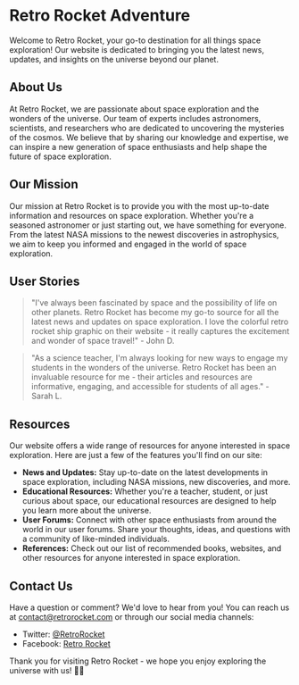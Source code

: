 <!--
Write me content for website with wallpaper which alt text is:

"A colorful graphic of a retro rocket ship for a science or space exploration website"

The name/title of the page should not be 1:1 copy of the alt text but rather a real content of the website which is using this wallpaper.

- Use markdown format
- Start with the heading
- The content should look like a real website
- Include real sections like references, contact, user stories, etc. use things relevant to the page purpose.
- Feel free to use structure like headings, bullets, numbering, blockquotes, paragraphs, horizontal lines, etc.
- You can use formatting like bold or _italic_
- You can include UTF-8 emojis
- Links should be only #hash anchors (and you can refer to the document itself)
- Do not include images
-->

<!--font:Orbitron-->

# Retro Rocket Adventure

Welcome to Retro Rocket, your go-to destination for all things space exploration! Our website is dedicated to bringing you the latest news, updates, and insights on the universe beyond our planet.

## About Us

At Retro Rocket, we are passionate about space exploration and the wonders of the universe. Our team of experts includes astronomers, scientists, and researchers who are dedicated to uncovering the mysteries of the cosmos. We believe that by sharing our knowledge and expertise, we can inspire a new generation of space enthusiasts and help shape the future of space exploration.

## Our Mission

Our mission at Retro Rocket is to provide you with the most up-to-date information and resources on space exploration. Whether you're a seasoned astronomer or just starting out, we have something for everyone. From the latest NASA missions to the newest discoveries in astrophysics, we aim to keep you informed and engaged in the world of space exploration.

## User Stories

> "I've always been fascinated by space and the possibility of life on other planets. Retro Rocket has become my go-to source for all the latest news and updates on space exploration. I love the colorful retro rocket ship graphic on their website - it really captures the excitement and wonder of space travel!" - John D.

> "As a science teacher, I'm always looking for new ways to engage my students in the wonders of the universe. Retro Rocket has been an invaluable resource for me - their articles and resources are informative, engaging, and accessible for students of all ages." - Sarah L.

## Resources

Our website offers a wide range of resources for anyone interested in space exploration. Here are just a few of the features you'll find on our site:

-   **News and Updates:** Stay up-to-date on the latest developments in space exploration, including NASA missions, new discoveries, and more.
-   **Educational Resources:** Whether you're a teacher, student, or just curious about space, our educational resources are designed to help you learn more about the universe.
-   **User Forums:** Connect with other space enthusiasts from around the world in our user forums. Share your thoughts, ideas, and questions with a community of like-minded individuals.
-   **References:** Check out our list of recommended books, websites, and other resources for anyone interested in space exploration.

## Contact Us

Have a question or comment? We'd love to hear from you! You can reach us at [contact@retrorocket.com](#contact) or through our social media channels:

-   Twitter: [@RetroRocket](#twitter)
-   Facebook: [Retro Rocket](#facebook)

Thank you for visiting Retro Rocket - we hope you enjoy exploring the universe with us! 🚀🌌
